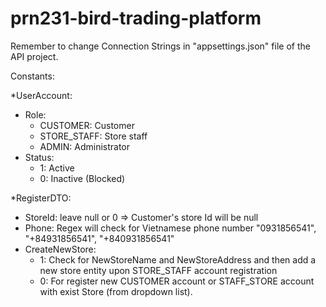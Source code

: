 # prn231-bird-trading-platform

Remember to change Connection Strings in "appsettings.json" file of the API project.

Constants:

*UserAccount:
- Role:
	+ CUSTOMER: Customer
	+ STORE_STAFF: Store staff
	+ ADMIN: Administrator
- Status: 
	+ 1: Active
	+ 0: Inactive (Blocked)

*RegisterDTO:
- StoreId: leave null or 0 => Customer's store Id will be null
- Phone: Regex will check for Vietnamese phone number "0931856541", "+84931856541", "+840931856541"
- CreateNewStore:
	+ 1: Check for NewStoreName and NewStoreAddress and then add a new store entity upon STORE_STAFF account registration
	+ 0: For register new CUSTOMER account or STAFF_STORE account with exist Store (from dropdown list).


